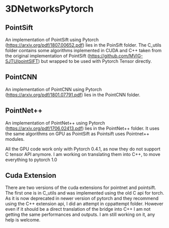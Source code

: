 # 3DNetworksPytorch



## PointSift
An implementation of PointSift using Pytorch (https://arxiv.org/pdf/1807.00652.pdf) lies in the PoinSift folder.
The C_utils folder contains some algorithms inplemented in CUDA and C++ taken from the original implementation of PointSift (https://github.com/MVIG-SJTU/pointSIFT) but wrapped to be used with Pytorch Tensor directly.

## PointCNN
An implementation of PointCNN using Pytorch (https://arxiv.org/pdf/1801.07791.pdf) lies in the PointCNN folder.

## PointNet++
An implementation of PointNet++ using Pytorch (https://arxiv.org/pdf/1706.02413.pdf) lies in the PointNet++ folder.
It uses the same algorithms on GPU as PointSift as Pointsift uses Pointnet++ modules.

All the GPU code work only with Pytorch 0.4.1, as now they do not support C tensor API anymore. I am working on translating them into C++, to move everything to pytorch 1.0

## Cuda Extension
There are two versions of the cuda extensions for pointnet and pointsift. The first one is in C_utils and was implemented using the old C api for torch. As it is now deprecated in newer version of pytorch and they recommend using the C++ extension api, I did an attempt in cppattempt folder. However even if it should be a direct translation of the bridge into C++ I am not getting the same performances and outputs. I am still working on it, any help is welcome.
